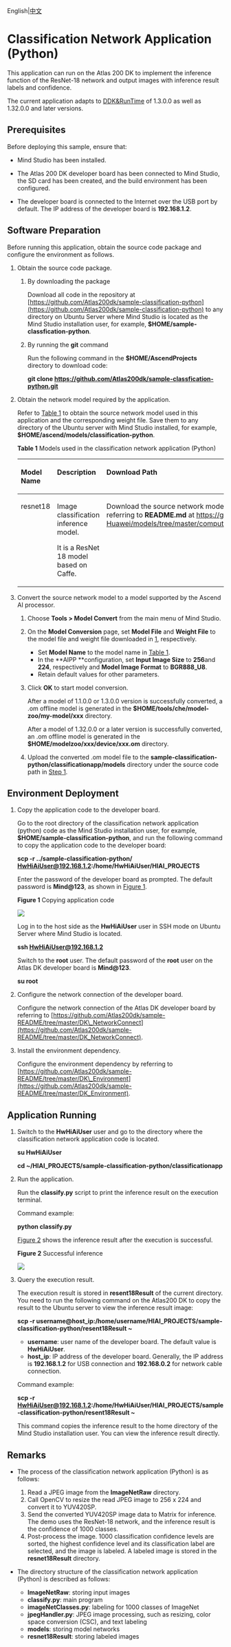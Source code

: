 English|[中文](Readme_cn.md)

# Classification Network Application \(Python\)<a name="EN-US_TOPIC_0232636706"></a>

This application can run on the Atlas 200 DK to implement the inference function of the ResNet-18 network and output images with inference result labels and confidence.

The current application adapts to  [DDK&RunTime](https://ascend.huawei.com/resources)  of 1.3.0.0 as well as 1.32.0.0 and later versions.

## Prerequisites<a name="en-us_topic_0228757083_section137245294533"></a>

Before deploying this sample, ensure that:

-   Mind Studio  has been installed.

-   The Atlas 200 DK developer board has been connected to  Mind Studio, the SD card has been created, and the build environment has been configured.
-   The developer board is connected to the Internet over the USB port by default. The IP address of the developer board is  **192.168.1.2**.

## Software Preparation<a name="en-us_topic_0228757083_section8534138124114"></a>

Before running this application, obtain the source code package and configure the environment as follows.

1.  <a name="en-us_topic_0228757083_li953280133816"></a>Obtain the source code package.
    1.  By downloading the package

        Download all code in the repository at  [https://github.com/Atlas200dk/sample-classification-python](https://github.com/Atlas200dk/sample-classification-python)  to any directory on Ubuntu Server where  Mind Studio  is located as the  Mind Studio  installation user, for example,  **$HOME/sample-classfication-python**.

    2.  By running the  **git**  command

        Run the following command in the  **$HOME/AscendProjects**  directory to download code:

        **git clone https://github.com/Atlas200dk/sample-classfication-python.git**

2.  Obtain the network model required by the application.

    Refer to  [Table 1](#en-us_topic_0228757083_table1119094515272)  to obtain the source network model used in this application and the corresponding weight file. Save them to any directory of the Ubuntu server with  Mind Studio  installed, for example,  **$HOME/ascend/models/classification-python**.

    **Table  1**  Models used in the classification network application \(Python\)

    <a name="en-us_topic_0228757083_table1119094515272"></a>
    <table><thead align="left"><tr id="en-us_topic_0228757083_row677354502719"><th class="cellrowborder" valign="top" width="13%" id="mcps1.2.4.1.1"><p id="en-us_topic_0228757083_p167731845122717"><a name="en-us_topic_0228757083_p167731845122717"></a><a name="en-us_topic_0228757083_p167731845122717"></a>Model Name</p>
    </th>
    <th class="cellrowborder" valign="top" width="26%" id="mcps1.2.4.1.2"><p id="en-us_topic_0228757083_p277317459276"><a name="en-us_topic_0228757083_p277317459276"></a><a name="en-us_topic_0228757083_p277317459276"></a>Description</p>
    </th>
    <th class="cellrowborder" valign="top" width="61%" id="mcps1.2.4.1.3"><p id="en-us_topic_0228757083_p9773114512270"><a name="en-us_topic_0228757083_p9773114512270"></a><a name="en-us_topic_0228757083_p9773114512270"></a>Download Path</p>
    </th>
    </tr>
    </thead>
    <tbody><tr id="en-us_topic_0228757083_row3122314144215"><td class="cellrowborder" valign="top" width="13%" headers="mcps1.2.4.1.1 "><p id="en-us_topic_0228757083_p3774194512713"><a name="en-us_topic_0228757083_p3774194512713"></a><a name="en-us_topic_0228757083_p3774194512713"></a>resnet18</p>
    </td>
    <td class="cellrowborder" valign="top" width="26%" headers="mcps1.2.4.1.2 "><p id="en-us_topic_0228757083_p7774245122713"><a name="en-us_topic_0228757083_p7774245122713"></a><a name="en-us_topic_0228757083_p7774245122713"></a>Image classification inference model.</p>
    <p id="en-us_topic_0228757083_p577494517271"><a name="en-us_topic_0228757083_p577494517271"></a><a name="en-us_topic_0228757083_p577494517271"></a>It is a ResNet 18 model based on Caffe.</p>
    </td>
    <td class="cellrowborder" valign="top" width="61%" headers="mcps1.2.4.1.3 "><p id="en-us_topic_0228757083_p16774144510270"><a name="en-us_topic_0228757083_p16774144510270"></a><a name="en-us_topic_0228757083_p16774144510270"></a>Download the source network model file and its weight file by referring to <strong id="en-us_topic_0228757083_b1728815118918"><a name="en-us_topic_0228757083_b1728815118918"></a><a name="en-us_topic_0228757083_b1728815118918"></a>README.md</strong> at <a href="https://github.com/Ascend-Huawei/models/tree/master/computer_vision/classification/resnet18" target="_blank" rel="noopener noreferrer">https://github.com/Ascend-Huawei/models/tree/master/computer_vision/classification/resnet18</a>.</p>
    </td>
    </tr>
    </tbody>
    </table>

3.  Convert the source network model to a model supported by the Ascend AI processor.
    1.  Choose  **Tools \> Model Convert**  from the main menu of  Mind Studio.
    2.  On the  **Model Conversion**  page, set  **Model File**  and  **Weight File**  to the model file and weight file downloaded in  [1](#en-us_topic_0228757083_li953280133816), respectively.
        -   Set  **Model Name**  to the model name in  [Table 1](#en-us_topic_0228757083_table1119094515272).
        -   In the  **AIPP **configuration, set  **Input Image Size**  to  **256**and  **224**, respectively and  **Model Image Format**  to  **BGR888\_U8**.
        -   Retain default values for other parameters.

    3.  Click  **OK**  to start model conversion.

        After a model of 1.1.0.0 or 1.3.0.0 version is successfully converted, a .om offline model is generated in the  **$HOME/tools/che/model-zoo/my-model/xxx**  directory.

        After a model of 1.32.0.0 or a later version is successfully converted, an .om offline model is generated in the  **$HOME/modelzoo/xxx/device/xxx.om**  directory.

    4.  Upload the converted .om model file to the  **sample-classification-python/classificationapp/models**  directory under the source code path in  [Step 1](#en-us_topic_0228757083_li953280133816).


## Environment Deployment<a name="en-us_topic_0228757083_section1759513564117"></a>

1.  Copy the application code to the developer board.

    Go to the root directory of the classification network application \(python\) code as the  Mind Studio  installation user, for example,  **$HOME/sample-classification-python**, and run the following command to copy the application code to the developer board:

    **scp -r ../sample-classification-python/ HwHiAiUser@192.168.1.2:/home/HwHiAiUser/HIAI\_PROJECTS**

    Enter the password of the developer board as prompted. The default password is  **Mind@123**, as shown in  [Figure 1](#en-us_topic_0228757083_en-us_topic_0198304761_fig1660453512014).

    **Figure  1**  Copying application code<a name="en-us_topic_0228757083_en-us_topic_0198304761_fig1660453512014"></a>  
    

    ![](figures/en-us_image_0228832431.png)

    Log in to the host side as the  **HwHiAiUser**  user in SSH mode on Ubuntu Server where  Mind Studio  is located.

    **ssh HwHiAiUser@192.168.1.2**

    Switch to the  **root**  user. The default password of the  **root**  user on the Atlas DK developer board is  **Mind@123**.

    **su root**

2.  Configure the network connection of the developer board.

    Configure the network connection of the Atlas DK developer board by referring to  [https://github.com/Atlas200dk/sample-README/tree/master/DK\_NetworkConnect](https://github.com/Atlas200dk/sample-README/tree/master/DK_NetworkConnect).

3.  Install the environment dependency.

    Configure the environment dependency by referring to  [https://github.com/Atlas200dk/sample-README/tree/master/DK\_Environment](https://github.com/Atlas200dk/sample-README/tree/master/DK_Environment).


## Application Running<a name="en-us_topic_0228757083_section6245151616426"></a>

1.  Switch to the  **HwHiAiUser**  user and go to the directory where the classification network application code is located.

    **su HwHiAiUser**

    **cd \~/HIAI\_PROJECTS/sample-classification-python/classificationapp**

2.  Run the application.

    Run the  **classify.py**  script to print the inference result on the execution terminal.

    Command example:

    **python classify.py**

    [Figure 2](#en-us_topic_0228757083_fig1863053617417)  shows the inference result after the execution is successful.

    **Figure  2**  Successful inference<a name="en-us_topic_0228757083_fig1863053617417"></a>  
    

    ![](figures/en-us_image_0228757215.png)

3.  Query the execution result.

    The execution result is stored in  **resent18Result**  of the current directory. You need to run the following command on the Atlas200 DK to copy the result to the Ubuntu server to view the inference result image:

    **scp -r username@host\_ip:/home/username/HIAI\_PROJECTS/sample-classification-python/resent18Result \~**

    -   **username**: user name of the developer board. The default value is  **HwHiAiUser**.
    -   **host\_ip**: IP address of the developer board. Generally, the IP address is  **192.168.1.2**  for USB connection and  **192.168.0.2**  for network cable connection.

    Command example:

    **scp -r HwHiAiUser@192.168.1.2:/home/HwHiAiUser/HIAI\_PROJECTS/sample-classification-python/resent18Result \~**

    This command copies the inference result to the home directory of the Mind Studio installation user. You can view the inference result directly.


## Remarks<a name="en-us_topic_0228757083_section1092612277429"></a>

-   The process of the classification network application \(Python\) is as follows:
    1.  Read a JPEG image from the  **ImageNetRaw**  directory.
    2.  Call OpenCV to resize the read JPEG image to 256 x 224 and convert it to YUV420SP.
    3.  Send the converted YUV420SP image data to Matrix for inference. The demo uses the ResNet-18 network, and the inference result is the confidence of 1000 classes.
    4.  Post-process the image. 1000 classification confidence levels are sorted, the highest confidence level and its classification label are selected, and the image is labeled. A labeled image is stored in the  **resnet18Result**  directory.

-   The directory structure of the classification network application \(Python\) is described as follows:
    -   **ImageNetRaw**: storing input images
    -   **classify.py**: main program
    -   **imageNetClasses.py**: labeling for 1000 classes of ImageNet
    -   **jpegHandler.py**: JPEG image processing, such as resizing, color space conversion \(CSC\), and text labeling
    -   **models**: storing model networks
    -   **resnet18Result**: storing labeled images


